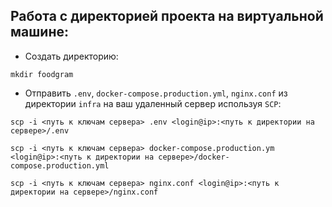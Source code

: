## Работа с директорией проекта на виртуальной машине:
+ Создать директорию:
```shell script
mkdir foodgram
```

+ Отправить `.env`, `docker-compose.production.yml`, `nginx.conf` из директории `infra` на ваш удаленный сервер используя `SCP`:
```shell script
scp -i <путь к ключам сервера> .env <login@ip>:<путь к директории на сервере>/.env
```
```shell script
scp -i <путь к ключам сервера> docker-compose.production.ym <login@ip>:<путь к директории на сервере>/docker-compose.production.yml
```
```shell script
scp -i <путь к ключам сервера> nginx.conf <login@ip>:<путь к директории на сервере>/nginx.conf
```